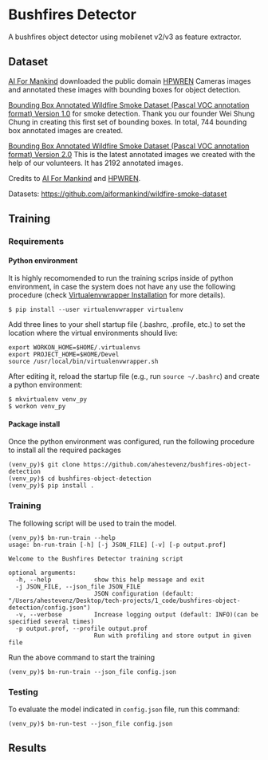# Bushfires Detector
A bushfires object detector using mobilenet v2/v3 as feature extractor. 

## Dataset
[AI For Mankind](https://aiformankind.org/) downloaded the public domain [HPWREN](http://hpwren.ucsd.edu/) Cameras images and annotated these images with bounding boxes for object detection.

[Bounding Box Annotated Wildfire Smoke Dataset (Pascal VOC annotation format) Version 1.0](https://drive.google.com/file/d/1sEB77bfp2yMkgsSW9703vwDHol_cK6D5/view) for smoke detection. Thank you our founder Wei Shung Chung in creating this first set of bounding boxes. In total, 744 bounding box annotated images are created.

[Bounding Box Annotated Wildfire Smoke Dataset (Pascal VOC annotation format) Version 2.0](https://drive.google.com/drive/folders/1IKXN2-hxTrEQsIIKOxiUAuLgoxubA9Wq) This is the latest annotated images we created with the help of our volunteers. It has 2192 annotated images.

Credits to [AI For Mankind](https://aiformankind.org/) and [HPWREN](http://hpwren.ucsd.edu/).

Datasets: https://github.com/aiformankind/wildfire-smoke-dataset

## Training 
### Requirements

#### Python environment

It is highly recomomended to run the training scrips inside of python environment, in case the system does not have any use the following procedure (check [Virtualenvwrapper Installation](https://virtualenvwrapper.readthedocs.io/en/latest/install.html) for more details).

```setup
$ pip install --user virtualenvwrapper virtualenv
```

Add three lines to your shell startup file (.bashrc, .profile, etc.) to set the location where the virtual environments should live:

```
export WORKON_HOME=$HOME/.virtualenvs
export PROJECT_HOME=$HOME/Devel
source /usr/local/bin/virtualenvwrapper.sh
```

After editing it, reload the startup file (e.g., run `source ~/.bashrc`) and create a python environment:

```
$ mkvirtualenv venv_py 
$ workon venv_py
```

#### Package install

Once the python environment was configured, run the following procedure to install all the required packages
```setup
(venv_py)$ git clone https://github.com/ahestevenz/bushfires-object-detection
(venv_py)$ cd bushfires-object-detection
(venv_py)$ pip install .
```

### Training

The following script will be used to train the model.
```train
(venv_py)$ bn-run-train --help                                                          
usage: bn-run-train [-h] [-j JSON_FILE] [-v] [-p output.prof]

Welcome to the Bushfires Detector training script

optional arguments:
  -h, --help            show this help message and exit
  -j JSON_FILE, --json_file JSON_FILE
                        JSON configuration (default: "/Users/ahestevenz/Desktop/tech-projects/1_code/bushfires-object-detection/config.json")
  -v, --verbose         Increase logging output (default: INFO)(can be specified several times)
  -p output.prof, --profile output.prof
                        Run with profiling and store output in given file

```
Run the above command to start the training
```train
(venv_py)$ bn-run-train --json_file config.json   
```

### Testing

To evaluate the model indicated in `config.json` file, run this command:

```test
(venv_py)$ bn-run-test --json_file config.json 
```

## Results


